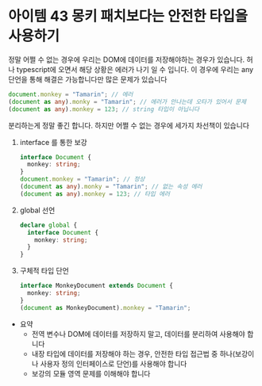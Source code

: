 # 아이템 43 몽키 패치보다는 안전한 타입을 사용하기

정말 어쩔 수 없는 경우에 우리는 DOM에 데이터를 저장해야하는 경우가 있습니다. 허나 typescript에 오면서 해당 상황은 에러가 나기 일 수 입니다. 이 경우에 우리는 any단언을 통해 해결은 가능합니다만 많은 문제가 있습니다

```typescript
document.monkey = "Tamarin"; // 에러
(document as any).monky = "Tamarin"; // 에러가 안나는데 오타가 있어서 문제
(document as any).monkey = 123; // string 타입이 아닙니다
```

분리하는게 정말 좋긴 합니다. 하지만 어쩔 수 없는 경우에 세가지 차선책이 있습니다

1. interface 를 통한 보강
   ```typescript
   interface Document {
     monkey: string;
   }
   document.monkey = "Tamarin"; // 정상
   (document as any).monky = "Tamarin"; // 없는 속성 에러
   (document as any).monkey = 123; // 타입 에러
   ```
2. global 선언
   ```typescript
   declare global {
     interface Document {
       monkey: string;
     }
   }
   ```
3. 구체적 타입 단언
   ```typescript
   interface MonkeyDocument extends Document {
     monkey: string;
   }
   (document as MonkeyDocument).monkey = "Tamarin";
   ```

- 요약
  - 전역 변수나 DOM에 데이터를 저장하지 말고, 데이터를 분리하여 사용해야 합니다
  - 내장 타입에 데이터를 저장해야 하는 경우, 안전한 타입 접근법 중 하나(보강이나 사용자 정의 인터페이스로 단언)를 사용해야 합니다
  - 보강의 모듈 영역 문제를 이해해야 합니다
